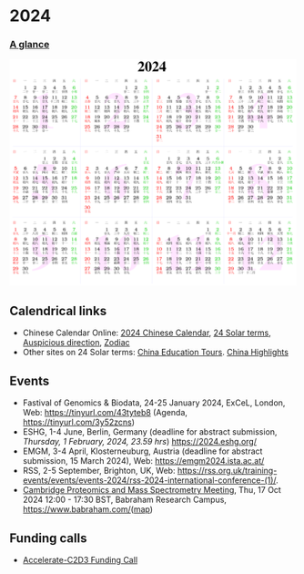 # 2024

### [A glance](https://www.calendarpedia.co.uk/download/calendar-2024-landscape-year-at-a-glance-in-colour.pdf)

![Calendar](2024.png)

## Calendrical links

- Chinese Calendar Online: [2024 Chinese Calendar](https://www.chinesecalendaronline.com/2024/), [24 Solar terms](https://www.chinesecalendaronline.com/solar-terms/), [Auspicious direction](https://www.chinesecalendaronline.com/), [Zodiac](https://www.chinesecalendaronline.com/zodiac/)
- Other sites on 24 Solar terms: [China Education Tours](https://www.chinaeducationaltours.com/guide/culture-24-solar-terms.htm). [China Highlights](https://www.chinahighlights.com/festivals/the-24-solar-terms.htm)

## Events

- Fastival of Genomics & Biodata, 24-25 January 2024, ExCeL, London, Web: <https://tinyurl.com/43tyteb8> (Agenda, <https://tinyurl.com/3y52zcns>)
- ESHG, 1-4 June, Berlin, Germany (deadline for abstract submission, *Thursday, 1 February, 2024, 23.59 hrs*) <https://2024.eshg.org/>
- EMGM, 3-4 April, Klosterneuburg, Austria (deadline for abstract submission, 15 March 2024), Web: <https://emgm2024.ista.ac.at/>
- RSS, 2-5 September, Brighton, UK, Web: <https://rss.org.uk/training-events/events/events-2024/rss-2024-international-conference-(1)/>.
- [Cambridge Proteomics and Mass Spectrometry Meeting](https://www.eventbrite.com/e/cambridge-proteomics-and-mass-spectrometry-meeting-tickets-980322359567), Thu, 17 Oct 2024 12:00 - 17:30 BST, Babraham Research Campus, <https://www.babraham.com/>([map](https://maps.app.goo.gl/dBWY5irDpTyKB2vq5))

## Funding calls

- [Accelerate-C2D3 Funding Call](https://acceleratescience.github.io/news/2024-05-20-accelerate-c2d3-funding-call-for-novel-applications-of-ai-for-research-and-innovation-2024.html)
